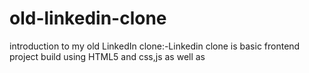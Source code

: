 # old-linkedin-clone
introduction to my  old LinkedIn clone:-Linkedin clone is basic frontend project build using HTML5 and css,js as well as

